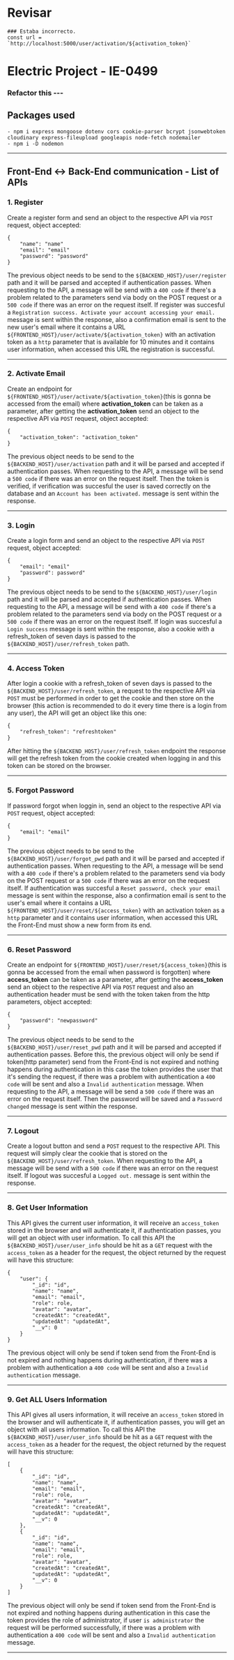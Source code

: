 # Revisar
    ### Estaba incorrecto.
    const url = `http://localhost:5000/user/activation/${activation_token}` 
# Electric Project - IE-0499
### Refactor this ---
## Packages used
    - npm i express mongoose dotenv cors cookie-parser bcrypt jsonwebtoken cloudinary express-fileupload googleapis node-fetch nodemailer
    - npm i -D nodemon
---
## Front-End <-> Back-End communication - List of APIs
### 1. Register
Create a register form and send an object to the respective API via `POST` request, object accepted:
````
{
    "name": "name"
    "email": "email"
    "password": "password"
}
````
The previous object needs to be send to the `${BACKEND_HOST}/user/register` path and it will be parsed and accepted if authentication passes. When requesting to the API, a message will be send with a `400 code` if there's a problem related to the parameters send via body on the POST request or a `500 code` if there was an error on the request itself. If register was succesful a `Registration success. Activate your account accessing your email.` message is sent within the response, also a confirmation email is sent to the new user's email where it contains a URL `${FRONTEND_HOST}/user/activate/${activation_token}` with an activation token as a `http` parameter that is available for 10 minutes and it contains user information, when accessed this URL the registration is successful.

---

### 2. Activate Email
Create an endpoint for `${FRONTEND_HOST}/user/activate/${activation_token}`(this is gonna be accessed from the email) where **activation_token** can be taken as a parameter, after getting the **activation_token** send an object to the respective API via `POST` request, object accepted:
````
{
    "activation_token": "activation_token"
}
````
The previous object needs to be send to the `${BACKEND_HOST}/user/activation` path and it will be parsed and accepted if authentication passes. When requesting to the API, a message will be send a `500 code` if there was an error on the request itself. Then the token is verified, if verification was succesful the user is saved correctly on the database and an  `Account has been activated.` message is sent within the response.

---

### 3. Login
Create a login form and send an object to the respective API via `POST` request, object accepted:
````
{
    "email": "email"
    "password": password"
}
````
The previous object needs to be send to the `${BACKEND_HOST}/user/login` path and it will be parsed and accepted if authentication passes. When requesting to the API, a message will be send with a `400 code` if there's a problem related to the parameters send via body on the POST request or a `500 code` if there was an error on the request itself. If login was succesful a `Login success` message is sent within the response, also a cookie with a refresh_token of seven days is passed to the `${BACKEND_HOST}/user/refresh_token` path.

---

### 4. Access Token
After login a cookie with a refresh_token of seven days is passed to the `${BACKEND_HOST}/user/refresh_token`, a request to the respective API via `POST` must be performed in order to get the cookie and then store on the browser (this action is recommended to do it every time there is a login from any user), the API will get an object like this one:
````
{
    "refresh_token": "refreshtoken"
}
````
After hitting the `${BACKEND_HOST}/user/refresh_token` endpoint the response will get the refresh token from the cookie created when logging in and this token can be stored on the browser.

---

### 5. Forgot Password
If password forgot when loggin in, send an object to the respective API via `POST` request, object accepted:
````
{
    "email": "email"
}
````
The previous object needs to be send to the `${BACKEND_HOST}/user/forgot_pwd` path and it will be parsed and accepted if authentication passes. When requesting to the API, a message will be send with a `400 code` if there's a problem related to the parameters send via body on the POST request or a `500 code` if there was an error on the request itself. If authentication was succesful a `Reset password, check your email` message is sent within the response, also a confirmation email is sent to the user's email where it contains a URL `${FRONTEND_HOST}/user/reset/${access_token}` with an activation token as a `http` parameter and it contains user information, when accessed this URL the Front-End must show a new form from its end.

---

### 6. Reset Password
Create an endpoint for `${FRONTEND_HOST}/user/reset/${access_token}`(this is gonna be accessed from the email when password is forgotten) where **access_token** can be taken as a parameter, after getting the **access_token** send an object to the respective API via `POST` request and also an authentication header must be send with the token taken from the http parameters, object accepted:
````
{
    "password": "newpassword"
}
````
The previous object needs to be send to the `${BACKEND_HOST}/user/reset_pwd` path and it will be parsed and accepted if authentication passes. Before this, the previous object will only be send if token(http parameter) send from the Front-End is not expired and nothing happens during authentication in this case the token provides the user that it's sending the request, if there was a problem with authentication a `400 code` will be sent and also a `Invalid authentication` message. When requesting to the API, a message will be send a `500 code` if there was an error on the request itself. Then the password will be saved and a `Password changed` message is sent within the response.

---

### 7. Logout
Create a logout button and send a `POST` request to the respective API. This request will simply clear the cookie that is stored on the `${BACKEND_HOST}/user/refresh_token`. When requesting to the API, a message will be send with a `500 code` if there was an error on the request itself. If logout was succesful a `Logged out.` message is sent within the response.

---

### 8. Get User Information
This API gives the current user information, it will receive an `access_token` stored in the browser and will authenticate it, if authentication passes, you will get an object with user information. To call this API the `${BACKEND_HOST}/user/user_info` should be hit as a `GET` request with the `access_token` as a header for the request, the object returned by the request will have this structure:
````
{
    "user": {
        "_id": "id",
        "name": "name",
        "email": "email",
        "role": role,
        "avatar": "avatar",
        "createdAt": "createdAt",
        "updatedAt": "updatedAt",
        "__v": 0
    }
}
````
The previous object will only be send if token send from the Front-End is not expired and nothing happens during authentication, if there was a problem with authentication a `400 code` will be sent and also a `Invalid authentication` message.

---

### 9. Get ALL Users Information
This API gives all users information, it will receive an `access_token` stored in the browser and will authenticate it, if authentication passes, you will get an object with all users information. To call this API the `${BACKEND_HOST}/user/user_info` should be hit as a `GET` request with the `access_token` as a header for the request, the object returned by the request will have this structure:
````
[
    {
        "_id": "id",
        "name": "name",
        "email": "email",
        "role": role,
        "avatar": "avatar",
        "createdAt": "createdAt",
        "updatedAt": "updatedAt",
        "__v": 0
    },
    {
        "_id": "id",
        "name": "name",
        "email": "email",
        "role": role,
        "avatar": "avatar",
        "createdAt": "createdAt",
        "updatedAt": "updatedAt",
        "__v": 0
    }
]
````
The previous object will only be send if token send from the Front-End is not expired and nothing happens during authentication in this case the token provides the role of administrator, if user `is administrator` the request will be performed successfully, if there was a problem with authentication a `400 code` will be sent and also a `Invalid authentication` message.

---